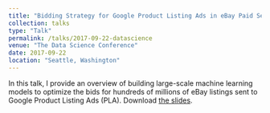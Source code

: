 ```yaml
---
title: "Bidding Strategy for Google Product Listing Ads in eBay Paid Search."
collection: talks
type: "Talk"
permalink: /talks/2017-09-22-datascience
venue: "The Data Science Conference"
date: 2017-09-22
location: "Seattle, Washington"
---
```

In this talk, I provide an overview of building large-scale machine learning models to optimize the bids for hundreds of millions of eBay listings sent to Google Product Listing Ads (PLA). Download [the slides](https://github.com/zariable/zariable.github.io/blob/master/files/pla_bidding_strategy.pdf).
